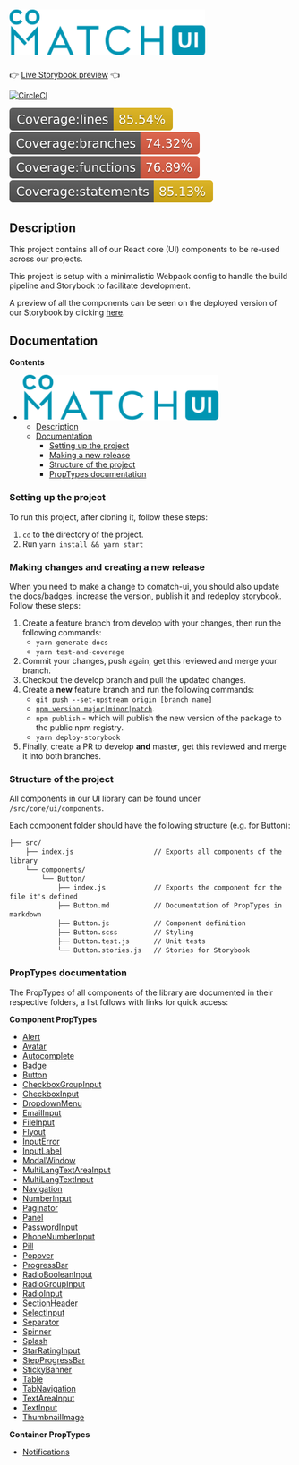 # <img src="./comatchUiLogo.svg" width="350" alt="COMATCH UI">

:point_right: [Live Storybook preview](https://comatch.github.io/comatch-ui/) :point_left:

[![CircleCI](https://circleci.com/gh/COMATCH/comatch-ui.svg?style=svg&circle-token=b2eea611c1911aa0d1f9c3ccf48631766425f5ec)](https://circleci.com/gh/COMATCH/comatch-ui)

<img src="./.badges/badge-lines.svg" alt="lines coverage badge"> <img src="./.badges/badge-branches.svg" alt="lines coverage badge"> <img src="./.badges/badge-functions.svg" alt="lines coverage badge"> <img src="./.badges/badge-statements.svg" alt="lines coverage badge">

## Description

This project contains all of our React core (UI) components to be re-used across our projects.

This project is setup with a minimalistic Webpack config to handle the build pipeline and Storybook to facilitate development.

A preview of all the components can be seen on the deployed version of our Storybook by clicking [here](https://comatch.github.io/comatch-ui/).

## Documentation

**Contents**

-   [<img src="./comatchUiLogo.svg" width="350" alt="COMATCH UI">](#img-src%22comatchuilogosvg%22-width%22350%22-alt%22comatch-ui%22)
    -   [Description](#description)
    -   [Documentation](#documentation)
        -   [Setting up the project](#setting-up-the-project)
        -   [Making a new release](#making-a-new-release)
        -   [Structure of the project](#structure-of-the-project)
        -   [PropTypes documentation](#proptypes-documentation)

### Setting up the project

To run this project, after cloning it, follow these steps:

1. `cd` to the directory of the project.
2. Run `yarn install && yarn start`

### Making changes and creating a new release

When you need to make a change to comatch-ui, you should also update the docs/badges, increase the version, publish it and redeploy storybook. Follow these steps:

1. Create a feature branch from develop with your changes, then run the following commands:
    - `yarn generate-docs`
    - `yarn test-and-coverage`
2. Commit your changes, push again, get this reviewed and merge your branch.
3. Checkout the develop branch and pull the updated changes.
4. Create a **new** feature branch and run the following commands:
    - `git push --set-upstream origin [branch name]`
    - [`npm version major|minor|patch`](https://docs.npmjs.com/cli/version).
    - `npm publish` - which will publish the new version of the package to the public npm registry.
    - `yarn deploy-storybook`
5. Finally, create a PR to develop **and** master, get this reviewed and merge it into both branches.

### Structure of the project

All components in our UI library can be found under `/src/core/ui/components`.

Each component folder should have the following structure (e.g. for Button):

```
├── src/
    ├── index.js                    // Exports all components of the library
    └── components/
        └── Button/
            ├── index.js            // Exports the component for the file it's defined
            ├── Button.md           // Documentation of PropTypes in markdown
            ├── Button.js           // Component definition
            ├── Button.scss         // Styling
            ├── Button.test.js      // Unit tests
            └── Button.stories.js   // Stories for Storybook
```

### PropTypes documentation

The PropTypes of all components of the library are documented in their respective folders, a list follows with links for quick access:

**Component PropTypes**

-   [Alert](https://github.com/COMATCH/comatch-ui/blob/master/src/core/ui/components/Alert/Alert.md)
-   [Avatar](https://github.com/COMATCH/comatch-ui/blob/master/src/core/ui/components/Avatar/Avatar.md)
-   [Autocomplete](https://github.com/COMATCH/comatch-ui/blob/master/src/core/ui/components/Autocomplete/Autocomplete.md)
-   [Badge](https://github.com/COMATCH/comatch-ui/blob/master/src/core/ui/components/Badge/Badge.md)
-   [Button](https://github.com/COMATCH/comatch-ui/blob/master/src/core/ui/components/Button/Button.md)
-   [CheckboxGroupInput](https://github.com/COMATCH/comatch-ui/blob/master/src/core/ui/components/CheckboxGroupInput/CheckboxGroupInput.md)
-   [CheckboxInput](https://github.com/COMATCH/comatch-ui/blob/master/src/core/ui/components/CheckboxInput/CheckboxInput.md)
-   [DropdownMenu](https://github.com/COMATCH/comatch-ui/blob/master/src/core/ui/components/DropdownMenu/DropdownMenu.md)
-   [EmailInput](https://github.com/COMATCH/comatch-ui/blob/master/src/core/ui/components/EmailInput/EmailInput.md)
-   [FileInput](https://github.com/COMATCH/comatch-ui/blob/master/src/core/ui/components/FileInput/FileInput.md)
-   [Flyout](https://github.com/COMATCH/comatch-ui/blob/master/src/core/ui/components/Flyout/Flyout.md)
-   [InputError](https://github.com/COMATCH/comatch-ui/blob/master/src/core/ui/components/InputError/InputError.md)
-   [InputLabel](https://github.com/COMATCH/comatch-ui/blob/master/src/core/ui/components/InputLabel/InputLabel.md)
-   [ModalWindow](https://github.com/COMATCH/comatch-ui/blob/master/src/core/ui/components/ModalWindow/ModalWindow.md)
-   [MultiLangTextAreaInput](https://github.com/COMATCH/comatch-ui/blob/master/src/core/ui/components/MultiLangTextAreaInput/MultiLangTextAreaInput.md)
-   [MultiLangTextInput](https://github.com/COMATCH/comatch-ui/blob/master/src/core/ui/components/MultiLangTextInput/MultiLangTextInput.md)
-   [Navigation](https://github.com/COMATCH/comatch-ui/blob/master/src/core/ui/components/Navigation/Navigation.md)
-   [NumberInput](https://github.com/COMATCH/comatch-ui/blob/master/src/core/ui/components/NumberInput/NumberInput.md)
-   [Paginator](https://github.com/COMATCH/comatch-ui/blob/master/src/core/ui/components/Paginator/Paginator.md)
-   [Panel](https://github.com/COMATCH/comatch-ui/blob/master/src/core/ui/components/Panel/Panel.md)
-   [PasswordInput](https://github.com/COMATCH/comatch-ui/blob/master/src/core/ui/components/PasswordInput/PasswordInput.md)
-   [PhoneNumberInput](https://github.com/COMATCH/comatch-ui/blob/master/src/core/ui/components/PhoneNumberInput/PhoneNumberInput.md)
-   [Pill](https://github.com/COMATCH/comatch-ui/blob/master/src/core/ui/components/Pill/Pill.md)
-   [Popover](https://github.com/COMATCH/comatch-ui/blob/master/src/core/ui/components/Popover/Popover.md)
-   [ProgressBar](https://github.com/COMATCH/comatch-ui/blob/master/src/core/ui/components/ProgressBar/ProgressBar.md)
-   [RadioBooleanInput](https://github.com/COMATCH/comatch-ui/blob/master/src/core/ui/components/RadioBooleanInput/RadioBooleanInput.md)
-   [RadioGroupInput](https://github.com/COMATCH/comatch-ui/blob/master/src/core/ui/components/RadioGroupInput/RadioGroupInput.md)
-   [RadioInput](https://github.com/COMATCH/comatch-ui/blob/master/src/core/ui/components/RadioInput/RadioInput.md)
-   [SectionHeader](https://github.com/COMATCH/comatch-ui/blob/master/src/core/ui/components/SectionHeader/SectionHeader.md)
-   [SelectInput](https://github.com/COMATCH/comatch-ui/blob/master/src/core/ui/components/SelectInput/SelectInput.md)
-   [Separator](https://github.jcom/COMATCH/comatch-ui/blob/master/src/core/ui/components/Separator/Separator.md)
-   [Spinner](https://github.com/COMATCH/comatch-ui/blob/master/src/core/ui/components/Spinner/Spinner.md)
-   [Splash](https://github.com/COMATCH/comatch-ui/blob/master/src/core/ui/components/Splash/Splash.md)
-   [StarRatingInput](https://github.com/COMATCH/comatch-ui/blob/master/src/core/ui/components/StarRatingInput/StarRatingInput.md)
-   [StepProgressBar](https://github.com/COMATCH/comatch-ui/blob/master/src/core/ui/components/StepProgressBar/StepProgressBar.md)
-   [StickyBanner](https://github.com/COMATCH/comatch-ui/blob/master/src/core/ui/components/StickyBanner/StickyBanner.md)
-   [Table](https://github.com/COMATCH/comatch-ui/blob/master/src/core/ui/components/Table/Table.md)
-   [TabNavigation](https://github.com/COMATCH/comatch-ui/blob/master/src/core/ui/components/TabNavigation/TabNavigation.md)
-   [TextAreaInput](https://github.com/COMATCH/comatch-ui/blob/master/src/core/ui/components/TextAreaInput/TextAreaInput.md)
-   [TextInput](https://github.com/COMATCH/comatch-ui/blob/master/src/core/ui/components/TextInput/TextInput.md)
-   [ThumbnailImage](https://github.com/COMATCH/comatch-ui/blob/master/src/core/ui/components/ThumbnailImage/ThumbnailImage.md)

**Container PropTypes**

-   [Notifications](https://github.com/COMATCH/comatch-ui/blob/master/src/core/ui/containers/Notifications/ui/containers/Notifications/Notifications.md)
